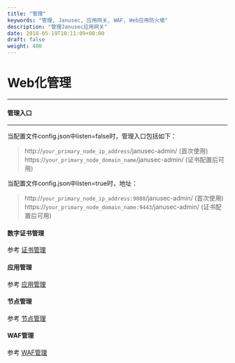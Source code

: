 ```yaml
---
title: "管理"
keywords: "管理, Janusec, 应用网关, WAF, Web应用防火墙"
description: "管理Janusec应用网关"
date: 2018-05-19T10:11:09+08:00
draft: false
weight: 400
---
```


# Web化管理
----

#### 管理入口
----

当配置文件config.json中listen=false时，管理入口包括如下：

> http://`your_primary_node_ip_address`/janusec-admin/    (首次使用)    
> https://`your_primary_node_domain_name`/janusec-admin/  (证书配置后可用)   

当配置文件config.json中listen=true时，地址：  

> http://`your_primary_node_ip_address:9080`/janusec-admin/    (首次使用)    
> https://`your_primary_node_domain_name:9443`/janusec-admin/  (证书配置后可用) 


#### 数字证书管理
参考 [证书管理](/cn/certificate-management)  

#### 应用管理
参考 [应用管理](/cn/application-management/)

#### 节点管理
参考 [节点管理](/cn/node-management/)

#### WAF管理
参考 [WAF管理](/cn/waf-management/)
